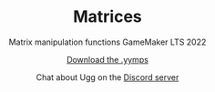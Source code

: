 <h1 align="center">Matrices</h1>

<p align="center">Matrix manipulation functions GameMaker LTS 2022</p>

<p align="center"><a href="https://github.com/JujuAdams/matrices/releases/">Download the .yymps</a></p>

<p align="center">Chat about Ugg on the <a href="https://discord.gg/e9wrvnCWkK">Discord server</a></p>
